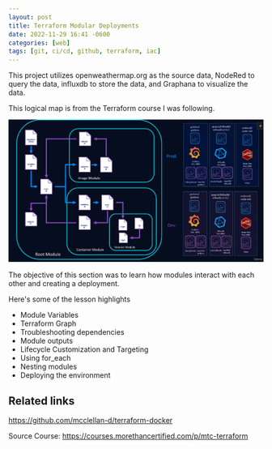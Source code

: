 ```yaml
---
layout: post
title: Terraform Modular Deployments
date: 2022-11-29 16:41 -0600
categories: [web]
tags: [git, ci/cd, github, terraform, iac]
---
```

This project utilizes openweathermap.org as the source data, NodeRed to query the data, influxdb to store the data, and Graphana to visualize the data.

This logical map is from the Terraform course I was following.

![modules_endstate_logical_map](https://raw.githubusercontent.com/mcclellan-d/terraform-docker/main/modules_endstate_logical_map.png)

The objective of this section was to learn how modules interact with each other and creating a deployment.

Here's some of the lesson highlights
- Module Variables
- Terraform Graph
- Troubleshooting dependencies
- Module outputs
- Lifecycle Customization and Targeting
- Using for_each
- Nesting modules
- Deploying the environment 






















## Related links

https://github.com/mcclellan-d/terraform-docker


Source Course: https://courses.morethancertified.com/p/mtc-terraform